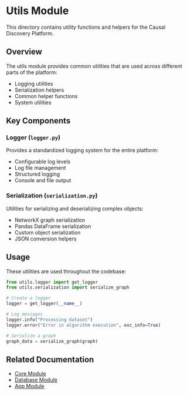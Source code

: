 # Utils Module

This directory contains utility functions and helpers for the Causal Discovery Platform.

## Overview

The utils module provides common utilities that are used across different parts of the platform:

- Logging utilities
- Serialization helpers
- Common helper functions
- System utilities

## Key Components

### Logger (`logger.py`)

Provides a standardized logging system for the entire platform:

- Configurable log levels
- Log file management
- Structured logging
- Console and file output

### Serialization (`serialization.py`)

Utilities for serializing and deserializing complex objects:

- NetworkX graph serialization
- Pandas DataFrame serialization
- Custom object serialization
- JSON conversion helpers

## Usage

These utilities are used throughout the codebase:

```python
from utils.logger import get_logger
from utils.serialization import serialize_graph

# Create a logger
logger = get_logger(__name__)

# Log messages
logger.info("Processing dataset")
logger.error("Error in algorithm execution", exc_info=True)

# Serialize a graph
graph_data = serialize_graph(graph)
```

## Related Documentation

- [Core Module](../core/README.md)
- [Database Module](../db/README.md)
- [App Module](../app/README.md)
